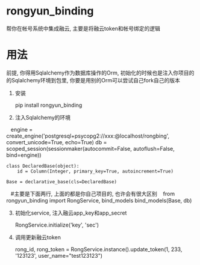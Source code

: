 # rongyun_binding
帮你在帐号系统中集成融云, 主要是将融云token和帐号绑定的逻辑

# 用法
前提, 你得用Sqlalchemy作为数据库操作的Orm, 初始化的时候也是注入你项目的的Sqlalchemy环境到包里, 你要是用别的Orm可以尝试自己fork自己的版本

1. 安装
    
    pip install rongyun_binding

2. 注入Sqlalchemy的环境

    engine = create_engine('postgresql+psycopg2://xxx:@localhost/rongbing', convert_unicode=True, echo=True)
    db = scoped_session(sessionmaker(autocommit=False,
                                         autoflush=False,
                                         bind=engine))

    class DeclaredBase(object):
        id = Column(Integer, primary_key=True, autoincrement=True)

    Base = declarative_base(cls=DeclaredBase)
    #主要是下面两行, 上面的都是你自己项目的, 也许会有很大区别
    from rongyun_binding import RongService, bind_models
    bind_models(Base, db)
    
3. 初始化service, 注入融云app_key和app_secret

    RongService.initialize('key', 'sec')
    
4. 调用更新融云token

    rong_id, rong_token = RongService.instance().update_token(1, 233, '123123', user_name="test123123")

